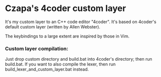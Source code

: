 # Czapa's 4coder custom layer

It's my custom layer to an C++ code editor "4coder".
It's based on 4coder's default custom layer (written by Allen Webster).

The keybindings to a large extent are inspired by those in Vim.

### Custom layer compilation:
Just drop custom directory and build.bat into 4coder's directory; then run build.bat.
If you want to also compile the lexer, then run build_lexer_and_custom_layer.bat instead.